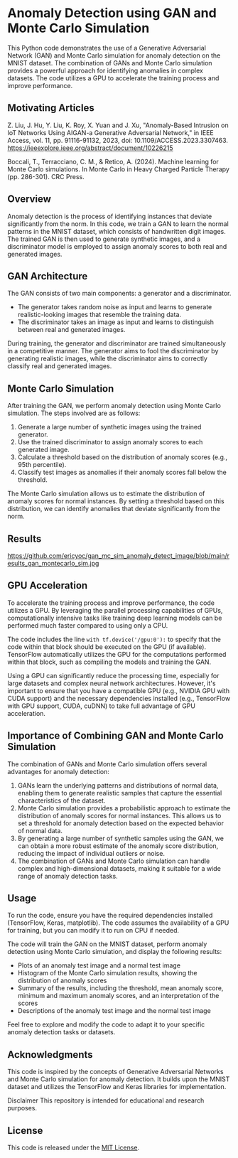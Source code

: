 # Anomaly Detection using GAN and Monte Carlo Simulation

This Python code demonstrates the use of a Generative Adversarial Network (GAN) and Monte Carlo simulation for anomaly detection on the MNIST dataset. The combination of GANs and Monte Carlo simulation provides a powerful approach for identifying anomalies in complex datasets. The code utilizes a GPU to accelerate the training process and improve performance.

## Motivating Articles

Z. Liu, J. Hu, Y. Liu, K. Roy, X. Yuan and J. Xu, "Anomaly-Based Intrusion on IoT Networks Using AIGAN-a Generative Adversarial Network," in IEEE Access, vol. 11, pp. 91116-91132, 2023, doi: 10.1109/ACCESS.2023.3307463.
https://ieeexplore.ieee.org/abstract/document/10226215

Boccali, T., Terracciano, C. M., & Retico, A. (2024). Machine learning for Monte Carlo simulations. In Monte Carlo in Heavy Charged Particle Therapy (pp. 286-301). CRC Press.

## Overview

Anomaly detection is the process of identifying instances that deviate significantly from the norm. In this code, we train a GAN to learn the normal patterns in the MNIST dataset, which consists of handwritten digit images. The trained GAN is then used to generate synthetic images, and a discriminator model is employed to assign anomaly scores to both real and generated images.

## GAN Architecture

The GAN consists of two main components: a generator and a discriminator.

- The generator takes random noise as input and learns to generate realistic-looking images that resemble the training data.
- The discriminator takes an image as input and learns to distinguish between real and generated images.

During training, the generator and discriminator are trained simultaneously in a competitive manner. The generator aims to fool the discriminator by generating realistic images, while the discriminator aims to correctly classify real and generated images.

## Monte Carlo Simulation

After training the GAN, we perform anomaly detection using Monte Carlo simulation. The steps involved are as follows:

1. Generate a large number of synthetic images using the trained generator.
2. Use the trained discriminator to assign anomaly scores to each generated image.
3. Calculate a threshold based on the distribution of anomaly scores (e.g., 95th percentile).
4. Classify test images as anomalies if their anomaly scores fall below the threshold.

The Monte Carlo simulation allows us to estimate the distribution of anomaly scores for normal instances. By setting a threshold based on this distribution, we can identify anomalies that deviate significantly from the norm.

## Results
https://github.com/ericyoc/gan_mc_sim_anomaly_detect_image/blob/main/results_gan_montecarlo_sim.jpg

## GPU Acceleration

To accelerate the training process and improve performance, the code utilizes a GPU. By leveraging the parallel processing capabilities of GPUs, computationally intensive tasks like training deep learning models can be performed much faster compared to using only a CPU.

The code includes the line `with tf.device('/gpu:0'):` to specify that the code within that block should be executed on the GPU (if available). TensorFlow automatically utilizes the GPU for the computations performed within that block, such as compiling the models and training the GAN.

Using a GPU can significantly reduce the processing time, especially for large datasets and complex neural network architectures. However, it's important to ensure that you have a compatible GPU (e.g., NVIDIA GPU with CUDA support) and the necessary dependencies installed (e.g., TensorFlow with GPU support, CUDA, cuDNN) to take full advantage of GPU acceleration.

## Importance of Combining GAN and Monte Carlo Simulation

The combination of GANs and Monte Carlo simulation offers several advantages for anomaly detection:

1. GANs learn the underlying patterns and distributions of normal data, enabling them to generate realistic samples that capture the essential characteristics of the dataset.
2. Monte Carlo simulation provides a probabilistic approach to estimate the distribution of anomaly scores for normal instances. This allows us to set a threshold for anomaly detection based on the expected behavior of normal data.
3. By generating a large number of synthetic samples using the GAN, we can obtain a more robust estimate of the anomaly score distribution, reducing the impact of individual outliers or noise.
4. The combination of GANs and Monte Carlo simulation can handle complex and high-dimensional datasets, making it suitable for a wide range of anomaly detection tasks.

## Usage

To run the code, ensure you have the required dependencies installed (TensorFlow, Keras, matplotlib). The code assumes the availability of a GPU for training, but you can modify it to run on CPU if needed.

The code will train the GAN on the MNIST dataset, perform anomaly detection using Monte Carlo simulation, and display the following results:

- Plots of an anomaly test image and a normal test image
- Histogram of the Monte Carlo simulation results, showing the distribution of anomaly scores
- Summary of the results, including the threshold, mean anomaly score, minimum and maximum anomaly scores, and an interpretation of the scores
- Descriptions of the anomaly test image and the normal test image

Feel free to explore and modify the code to adapt it to your specific anomaly detection tasks or datasets.

## Acknowledgments

This code is inspired by the concepts of Generative Adversarial Networks and Monte Carlo simulation for anomaly detection. It builds upon the MNIST dataset and utilizes the TensorFlow and Keras libraries for implementation.

Disclaimer This repository is intended for educational and research purposes.

## License

This code is released under the [MIT License](LICENSE).

